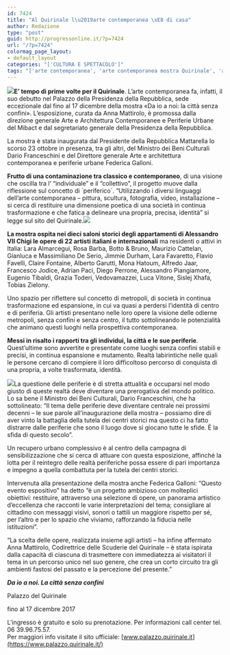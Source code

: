 ```yaml
---
id: 7424
title: "Al Quirinale l\u2019arte contemporanea \xE8 di casa"
author: Redazione
type: "post"
guid: http://progressonline.it/?p=7424
url: "/?p=7424"
colormag_page_layout:
- default_layout
categories: "['CULTURA E SPETTACOLO']"
tags: "['arte contemporanea', 'arte contemporanea mostra Quirinale', 'arte contemporanea mostre', 'arte contemporanea mostre Roma', 'arte contemporanea Quirinale', 'arte contemporanea Roma']"
---
```


![](https://progressonline.it/wp-content/uploads/2017/12/120246743-c82a93c4-0306-4542-bec6-682a86fec243-300x225.jpg)**E’ tempo di prime volte per il Quirinale**. L’arte contemporanea fa, infatti, il suo debutto nel Palazzo della Presidenza della Repubblica, sede eccezionale dal fino al 17 dicembre della mostra «Da io a noi: la città senza confini». L’esposizione, curata da Anna Mattirolo, è promossa dalla direzione generale Arte e Architettura Contemporanee e Periferie Urbane del Mibact e dal segretariato generale della Presidenza della Repubblica.

La mostra è stata inaugurata dal Presidente della Repubblica Mattarella lo scorso 23 ottobre in presenza, tra gli altri, del Ministro dei Beni Culturali Dario Franceschini e del Direttore generale Arte e architettura contemporanea e periferie urbane Federica Galloni.

**Frutto di una contaminazione tra classico e contemporaneo**, di una visione che oscilla tra l’ “individuale” e il “collettivo”, il progetto muove dalla riflessione sul concetto di `periferico´. “Utilizzando i diversi linguaggi dell’arte contemporanea – pittura, scultura, fotografia, video, installazione – si cerca di restituire una dimensione poetica di una società in continua trasformazione e che fatica a delineare una propria, precisa, identità” si legge sul sito del Quirinale.![](https://progressonline.it/wp-content/uploads/2017/12/FOTO_2_Favaretto-e-Jodice-300x225.jpg)

**La mostra ospita nei dieci saloni storici degli appartamenti di Alessandro VII Chigi le opere di 22 artisti italiani e internazionali** ma residenti o attivi in Italia: Lara Almarcegui, Rosa Barba, Botto &amp; Bruno, Maurizio Cattelan, Gianluca e Massimiliano De Serio, Jimmie Durham, Lara Favaretto, Flavio Favelli, Claire Fontaine, Alberto Garutti, Mona Hatoum, Alfredo Jaar, Francesco Jodice, Adrian Paci, Diego Perrone, Alessandro Piangiamore, Eugenio Tibaldi, Grazia Toderi, Vedovamazzei, Luca Vitone, Sislej Xhafa, Tobias Zielony.

Uno spazio per riflettere sul concetto di metropoli, di società in continua trasformazione ed espansione, in cui va quasi a perdersi l’identità di centro e di periferia. Gli artisti presentano nelle loro opere la visione delle odierne metropoli, senza confini e senza centro, il tutto sottolineando le potenzialità che animano questi luoghi nella prospettiva contemporanea.

**Messi in risalto i rapporti tra gli individui, la città e le sue periferie**. Quest’ultime sono avvertite e presentate come luoghi senza confini stabili e precisi, in continua espansione e mutamento. Realtà labirintiche nelle quali le persone cercano di compiere il loro difficoltoso percorso di conquista di una propria, a volte trasformata, identità.

![](https://progressonline.it/wp-content/uploads/2017/12/08_big-300x212.jpg)La questione delle periferie è di stretta attualità e occuparsi nel modo giusto di queste realtà deve diventare una prerogativa del mondo politico. Lo sa bene il Ministro dei Beni Culturali, Dario Franceschini, che ha sottolineato: “Il tema delle periferie deve diventare centrale nei prossimi decenni – le sue parole all’inaugurazione della mostra – possiamo dire di aver vinto la battaglia della tutela dei centri storici ma questo ci ha fatto distrarre dalle periferie che sono il luogo dove si giocano tutte le sfide. È la sfida di questo secolo”.

Un recupero urbano complessivo è al centro della campagna di sensibilizzazione che si cerca di attuare con questa esposizione, affinché la lotta per il reintegro delle realtà periferiche possa essere di pari importanza e impegno a quella combattuta per la tutela dei centri storici.

Intervenuta alla presentazione della mostra anche Federica Galloni: “Questo evento espositivo” ha detto “è un progetto ambizioso con molteplici obiettivi: restituire, attraverso una selezione di opere, un panorama artistico d’eccellenza che racconti le varie interpretazioni del tema; consigliare al cittadino con messaggi visivi, sonori o tattili un maggiore rispetto per sé, per l’altro e per lo spazio che viviamo, rafforzando la fiducia nelle istituzioni”.

“La scelta delle opere, realizzata insieme agli artisti – ha infine affermato Anna Mattirolo, Codirettrice delle Scuderie del Quirinale – è stata ispirata dalla capacità di ciascuna di trasmettere con immediatezza ai visitatori il tema in un percorso unico nel suo genere, che crea un corto circuito tra gli ambienti fastosi del passato e la percezione del presente.”

***Da io a noi. La città senza confini***

Palazzo del Quirinale

fino al 17 dicembre 2017

L’ingresso è gratuito e solo su prenotazione. Per informazioni call center tel. 06 39.96.75.57.  
Per maggiori info visitate il sito ufficiale: [www.palazzo.quirinale.it](https://www.palazzo.quirinale.it/)
